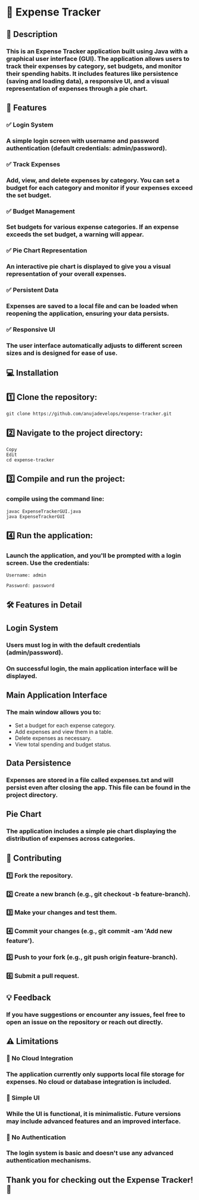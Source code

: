# 📌 Expense Tracker
## 📜 Description
### This is an Expense Tracker application built using Java with a graphical user interface (GUI). The application allows users to track their expenses by category, set budgets, and monitor their spending habits. It includes features like persistence (saving and loading data), a responsive UI, and a visual representation of expenses through a pie chart.

## 🚀 Features
### ✅ Login System
### A simple login screen with username and password authentication (default credentials: admin/password).

### ✅ Track Expenses
### Add, view, and delete expenses by category. You can set a budget for each category and monitor if your expenses exceed the set budget.

### ✅ Budget Management
### Set budgets for various expense categories. If an expense exceeds the set budget, a warning will appear.

### ✅ Pie Chart Representation
### An interactive pie chart is displayed to give you a visual representation of your overall expenses.

### ✅ Persistent Data
### Expenses are saved to a local file and can be loaded when reopening the application, ensuring your data persists.

### ✅ Responsive UI
### The user interface automatically adjusts to different screen sizes and is designed for ease of use.

## 💻 Installation
## 1️⃣ Clone the repository:
```
git clone https://github.com/anujadevelops/expense-tracker.git
```
## 2️⃣ Navigate to the project directory:
``` 
Copy
Edit
cd expense-tracker
```
## 3️⃣ Compile and run the project:

### compile using the command line:
```
javac ExpenseTrackerGUI.java
java ExpenseTrackerGUI
```
## 4️⃣ Run the application:

### Launch the application, and you'll be prompted with a login screen. Use the credentials:
```
Username: admin

Password: password
```
## 🛠️ Features in Detail
## Login System
### Users must log in with the default credentials (admin/password).

### On successful login, the main application interface will be displayed.

## Main Application Interface
### The main window allows you to:
- Set a budget for each expense category.
- Add expenses and view them in a table.
- Delete expenses as necessary.
- View total spending and budget status.

##  Data Persistence
### Expenses are stored in a file called expenses.txt and will persist even after closing the app. This file can be found in the project directory.

## Pie Chart
### The application includes a simple pie chart displaying the distribution of expenses across categories.

## 🤝 Contributing
### 1️⃣ Fork the repository.
### 2️⃣ Create a new branch (e.g., git checkout -b feature-branch).
### 3️⃣ Make your changes and test them.
### 4️⃣ Commit your changes (e.g., git commit -am 'Add new feature').
### 5️⃣ Push to your fork (e.g., git push origin feature-branch).
### 6️⃣ Submit a pull request.

## 💡 Feedback
### If you have suggestions or encounter any issues, feel free to open an issue on the repository or reach out directly.

## ⚠️ Limitations
### 🔹 No Cloud Integration
### The application currently only supports local file storage for expenses. No cloud or database integration is included.

### 🔹 Simple UI
### While the UI is functional, it is minimalistic. Future versions may include advanced features and an improved interface.

### 🔹 No Authentication
### The login system is basic and doesn't use any advanced authentication mechanisms.

## Thank you for checking out the Expense Tracker! 🎉
